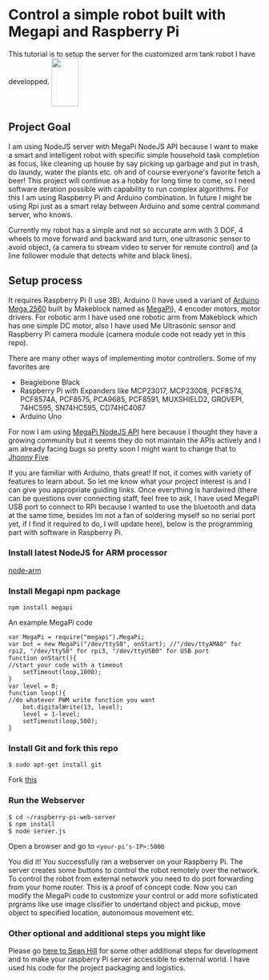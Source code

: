 # Control a simple robot built with Megapi and Raspberry Pi
This tutorial is to setup the server for the customized arm tank robot I have developped.
<img src="https://s3.amazonaws.com/awly-pramitroy.com/images/MyRobot.JPG" height="96px" width="54px" align="center">

## Project Goal
I am using NodeJS server with MegaPi NodeJS API because I want to make a smart and intelligent robot with specific simple household task completion as focus, like cleaning up house by say picking up garbage and put in trash, do laundy, water the plants etc. oh and of course everyone's favorite fetch a beer! This project will continue as a hobby for long time to come, so I need software iteration possible with capability to run complex algorithms. For this I am using Raspberry Pi and Arduino combination. In future I might be using Rpi just as a smart relay between Arduino and some central command server, who knows.

Currently my robot has a simple and not so accurate arm with 3 DOF, 4 wheels to move forward and backward and turn, one ultrasonic sensor to avoid object, (a camera to stream video to server for remote control) and (a line follower module that detects white and black lines).

## Setup process

It requires Raspberry Pi  (I use 3B), Arduino (I have used a variant of [Arduino Mega 2560](https://store.arduino.cc/usa/arduino-mega-2560-rev3) built by Makeblock named as [MegaPi](http://learn.makeblock.com/en/megapi/)), 4 encoder motors, motor drivers.
For robotic arm I have used one robotic arm from Makeblock which has one simple DC motor, also I have used Me Ultrasonic sensor and Raspberry Pi camera module (camera module code not ready yet in this repo).

There are many other ways of implementing motor controllers. Some of my favorites are
* Beaglebone Black
* Raspberry Pi with Expanders like MCP23017, MCP23008, PCF8574, PCF8574A, PCF8575, PCA9685, PCF8591, MUXSHIELD2, GROVEPI, 74HC595, SN74HC595, CD74HC4067
* Arduino Uno
	
For now I am using [MegaPi NodeJS API](https://github.com/Makeblock-official/NodeForMegaPi) here because I thought they have a growing community but it seems they do not maintain the APIs actively and I am already facing bugs so pretty soon I might want to change that to [Jhonny Five](http://johnny-five.io/)
	

If you are familiar with Arduino, thats great! If not, it comes with variety of features to learn about. So let me know what your project interest is and I can give you appropriate guiding links.
Once everything is hardwired (there can be questions over connecting staff, feel free to ask, I have used MegaPi USB port to connect to RPi because I wanted to use the bluetooth and data at the same time, besides Im not a fan of soldering myself so no serial port yet, if I find it required to do, I will update here), below is the programming part with software in Raspberry Pi.

### Install latest NodeJS for ARM processor
[node-arm](http://node-arm.herokuapp.com/)

### Install Megapi npm package
	npm install megapi
An example MegaPi code

	var MegaPi = require("megapi").MegaPi;
	var bot = new MegaPi("/dev/ttyS0", onStart); //"/dev/ttyAMA0" for rpi2, "/dev/ttyS0" for rpi3, "/dev/ttyUSB0" for USB port
	function onStart(){
  	//start your code with a timeout
  		setTimeout(loop,1000);
	}
	var level = 0;
	function loop(){
	//do whatever PWM write function you want
  		bot.digitalWrite(13, level);
  		level = 1-level;
  		setTimeout(loop,500);
	}

### Install Git and fork this repo

	$ sudo apt-get install git
	
Fork [this](https://github.com/pramitr/megapi.git) 
	
### Run the Webserver
	$ cd ~/raspberry-pi-web-server
	$ npm install
	$ node server.js
	
Open a browser and go to `<your-pi's-IP>:5000`

You did it! You successfully ran a webserver on your Raspberry Pi. The server creates some buttons to control the robot remotely over the network. To control the robot from external network you need to do port forwarding from your home router.
 This is a proof of concept code. Now you can modify the MegaPi code to customize your control or add more sofisticated prgrams like use image clssifier to undertand object and pickup, move object to specified location, autonomous movement etc.


### Other optional and additional steps you might like
Please go [here to Sean Hill](https://github.com/sean-hill/raspberry-pi-web-server) for some other additional steps for development and to make your raspberry Pi server accessible to external world. I have used his code for the project packaging and logistics.








